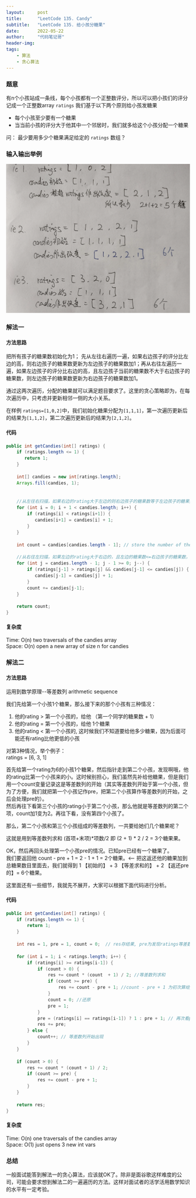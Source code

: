 ```yaml
---
layout:     post
title:      "LeetCode 135. Candy"
subtitle:   "LeetCode 135. 给小孩分糖果"
date:       2022-05-22
author:     "代码笔记哥"
header-img:
tags:
    - 算法
    - 贪心算法
---
```

### 题意
有n个小孩站成一条线，每个小孩都有一个正整数评分，所以可以把小孩们的评分记成一个正整数array `ratings`
我们基于以下两个原则给小孩发糖果
- 每个小孩至少要有一个糖果
- 当当前小孩的评分大于他其中一个邻居时，我们就多给这个小孩分配一个糖果

问： 最少要用多少个糖果满足给定的 `ratings` 数组？

### 输入输出举例
![input-output](/img/in-post/20220522-input-output/io.png)


### 解法一

#### 方法思路
把所有孩子的糖果数初始化为1；
先从左往右遍历一遍，如果右边孩子的评分比左边的高，则右边孩子的糖果数更新为左边孩子的糖果数加1；再从右往左遍历一遍，如果左边孩子的评分比右边的高，且左边孩子当前的糖果数不大于右边孩子的糖果数，则左边孩子的糖果数更新为右边孩子的糖果数加1。

通过这两次遍历，分配的糖果就可以满足题目要求了。这里的贪心策略即为，在每次遍历中，只考虑并更新相邻一侧的大小关系。

在样例 `ratings=[1,0,2]`中，我们初始化糖果分配为`[1,1,1]`，第一次遍历更新后的结果为`[1,1,2]`，第二次遍历更新后的结果为`[2,1,2]`。


#### 代码
```java
public int getCandies(int[] ratings) {
    if (ratings.length <= 1) {
       return 1;
    }
 
    int[] candies = new int[ratings.length];
    Arrays.fill(candies, 1);
 
 
    //从左往右扫描，如果右边的rating大于左边的则右边孩子的糖果数等于左边孩子的糖果数+1
    for (int i = 0; i + 1 < candies.length; i++) {
        if (ratings[i] < ratings[i+1]) {
           candies[i+1] = candies[i] + 1;
        }
    }
 
    int count = candies[candies.length - 1]; // store the number of the least candies needed
 
    //从右往左扫描，如果左边的rating大于右边的，且左边的糖果数<=右边孩子的糖果数，则左边孩子的糖果数等于右边孩子的糖果数+1
    for (int j = candies.length - 1; j - 1 >= 0; j--) {
        if (ratings[j-1] > ratings[j] && candies[j-1] <= candies[j]) {
           candies[j-1] = candies[j] + 1;
        }
        count += candies[j-1];
    }
 
    return count;
}
```

#### 复杂度
Time: O(n) two traversals of the candies array    
Space: O(n) open  a new array of size n for candies


### 解法二

#### 方法思路

运用到数学原理--等差数列 arithmetic sequence

我们先给第一个小孩1个糖果，那么接下来的那个小孩有三种情况：
1. 他的rating > 第一个小孩的，给他 （第一个同学的糖果数 + 1）
2. 他的rating = 第一个小孩的，给他 1个糖果
3. 他的rating < 第一个小孩的, 这时候我们不知道要给他多少糖果，因为后面可能还有rating比他更低的小孩

对第3种情况，举个例子：  
ratings = [6, 3, 1]

首先给第一个rating为6的小孩1个糖果，然后指针走到第二个小孩，发现啊哦，他的rating比第一个小孩来的小。这时候别担心，我们虽然先补给他糖果，但是我们用一个count变量记录这是等差数列的开始（其实等差数列开始于第一个小孩，但为了方便，我们就把第一个小孩记作pre，把第二个小孩算作等差数列的开始，之后会处理pre的）。  
然后再往下看第三个小孩的rating小于第二个小孩，那么他就是等差数列的第二个项，count加1变为2。再往下看，没有第四个小孩了。  

那么，第二个小孩和第三个小孩组成的等差数列，一共要给她们几个糖果呢？  

这就是用到等差数列求和 (首项+末项)*项数/2 即 (2 + 1) * 2 / 2  = 3个糖果果。  

OK，然后再回头处理第一个小孩pre的情况。已知pre已经有一个糖果了。  
我们要返回他 count - pre + 1 = 2 - 1 + 1 = 2个糖果。<-- 把这返还他的糖果加到总糖果数目里面去，我们就得到  1 【初始的】 + 3 【等差求和的】 + 2 【返还pre的】= 6个糖果。   

这里面还有一些细节，我就先不展开，大家可以根据下面代码进行分析。  

#### 代码

```java
public int getCandies(int[] ratings) {
    if (ratings.length <= 1) {
        return 1;
    }

    int res = 1, pre = 1, count = 0;  // res存结果, pre为发现ratings等差数列出现时的前一个孩子的糖果计数 初始为1，count记录等差数列的项数

    for (int i = 1; i < ratings.length; i++) {
        if (ratings[i] >= ratings[i-1]) {
            if (count > 0) {
                res += count * (count  + 1) / 2; //等差数列求和
                if (count >= pre) {
                    res += count - pre + 1; //count - pre + 1 为初次算给pre的糖果数
                }
                count = 0; //还原
                pre = 1;
            }
            pre = (ratings[i] == ratings[i-1]) ? 1 : pre + 1; // 再次看pre要不要在原来基础上追加一个糖果
            res += pre;
        } else {
            count++; // 等差数列开始出现
        }
    }

    if (count > 0) {
        res += count * (count + 1) / 2;
        if (count >= pre) {
            res += count - pre + 1;
        }
    }

    return res;
}
```

#### 复杂度
Time: O(n) one traversals of the candies array   
Space: O(1) just opens 3 new int vars


### 总结

一般面试能答到解法一的贪心算法，应该就OK了。除非是面谷歌这样难度的公司，可能会要求想到解法二的一遍遍历的方法。这样对面试者的活学活用数学知识的水平有一定考验。
